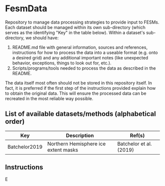 # FesmData

Repository to manage data processing strategies to provide input to FESMs. Each dataset should be managed within its own sub-directory (which serves as the identifying "Key" in the table below). Within a dataset's sub-directory, we should have:

1. README.md file with general information, sources and references, instructions for how to process the data into a useable format (e.g. onto a desired grid) and any additional important notes (like unexpected behavior, exceptions, things to look out for, etc.).
2. Scripts/programs/tools needed to process the data as described in the README.

The data itself most often should not be stored in this repository itself. In fact, it is preferred if the first step of the instructions provided explain how to obtain the original data. This will ensure the processed data can be recreated in the most reliable way possible.

## List of available datasets/methods (alphabetical order)

| Key | Description | Ref(s) |
|-----|-------------|--------|
Batchelor2019 | Northern Hemisphere ice extent masks | Batchelor et al. (2019) |

## Instructions

E